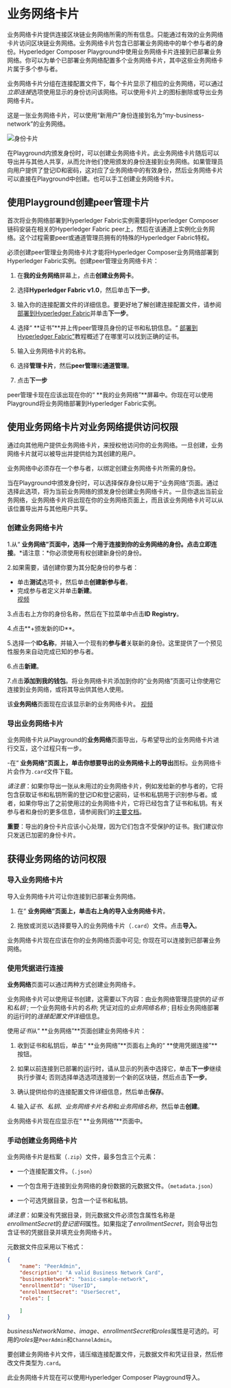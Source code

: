 # 业务网络卡片

业务网络卡片提供连接区块链业务网络所需的所有信息。只能通过有效的业务网络卡片访问区块链业务网络。业务网络卡片包含已部署业务网络中的单个参与者的身份。Hyperledger Composer Playground中使用业务网络卡片连接到已部署业务网络。你可以为单个已部署业务网络配置多个业务网络卡片，其中这些业务网络卡片属于多个参与者。

业务网络卡片分组在连接配置文件下，每个卡片显示了相应的业务网络，可以通过*立即连接*选项使用显示的身份访问该网络。可以使用卡片上的图标删除或导出业务网络卡片。

这是一张业务网络卡片，可以使用“新用户”身份连接到名为“my-business-network”的业务网络。

![身份卡片](https://hyperledger.github.io/composer/playground/images/id-card.png)

在Playground内颁发身份时，可以创建业务网络卡片。此业务网络卡片随后可以导出并与其他人共享，从而允许他们使用颁发的身份连接到业务网络。如果管理员向用户提供了登记ID和密码，这对应了业务网络中的有效身份，然后业务网络卡片可以直接在Playground中创建。也可以手工创建业务网络卡片。

## 使用Playground创建peer管理卡片

首次将业务网络部署到Hyperledger Fabric实例需要将Hyperledger Composer链码安装在相关的Hyperledger Fabric peer上，然后在该通道上实例化业务网络。这个过程需要peer或通道管理员拥有的特殊的Hyperledger Fabric特权。

必须创建peer管理业务网络卡片才能将Hyperledger Composer业务网络部署到Hyperledger Fabric实例。创建peer管理业务网络卡片：

1. 在**我的业务网络**屏幕上，点击**创建业务网卡**。

2. 选择**Hyperledger Fabric v1.0**，然后单击**下一步**。

3. 输入你的连接配置文件的详细信息。要更好地了解创建连接配置文件，请参阅[部署到Hyperledger Fabric](tutorials_deploy-to-fabric-single-org.html)并单击**下一步**。

4. 选择“ **证书”**并上传peer管理员身份的证书和私钥信息。“ [部署到Hyperledger Fabric”](tutorials_deploy-to-fabric-single-org.md)教程概述了在哪里可以找到正确的证书。

5. 输入业务网络卡片的名称。

6. 选择**管理卡片**，然后**peer管理**和**通道管理**。

7. 点击**下一步**

peer管理卡现在应该出现在你的“ **我的业务网络”**屏幕中。你现在可以使用Playground将业务网络部署到Hyperledger Fabric实例。

## 使用业务网络卡片对业务网络提供访问权限

通过向其他用户提供业务网络卡片，来授权他访问你的业务网络。一旦创建，业务网络卡片就可以被导出并提供给为其创建的用户。

业务网络中必须存在一个参与者，以绑定创建业务网络卡片所需的身份。

当在Playground中颁发身份时，可以选择保存身份以用于“业务网络”页面。通过选择此选项，将为当前业务网络的颁发身份创建业务网络卡片。一旦你退出当前业务网络，业务网络卡片将出现在你的业务网络页面上，而且该业务网络卡片可以从该位置导出并与其他用户共享。

### 创建业务网络卡片

1.从“ **业务网络”**页面中，选择一个用于连接到你的业务网络的身份。点击**立即连接**。*请注意：*你必须使用有权创建新身份的身份。

2.如果需要，请创建你要为其分配身份的参与者：  
   - 单击**测试**选项卡，然后单击**创建新参与者**。  
   - 完成参与者定义并单击**新建**。  
[视频](https://hyperledger.github.io/composer/assets/img/tutorials/playground/vs_code_11.mp4)

3.点击右上方你的身份名称，然后在下拉菜单中点击**ID Registry**。

4.点击**+颁发新的ID**。

5.选择一个**ID名称**，并输入一个现有的**参与者**关联新的身份。这里提供了一个预见性服务来自动完成已知的参与者。

6.点击**新建**。

7.点击**添加到我的钱包**。将业务网络卡片添加到你的“业务网络”页面可让你使用它连接到业务网络，或将其导出供其他人使用。

该**业务网络**页面现在应该显示新的业务网络卡片。
[视频](https://hyperledger.github.io/composer/assets/img/tutorials/playground/vs_code_22.mp4)
### 导出业务网络卡片

业务网络卡片从Playground的**业务网络**页面导出，与希望导出的业务网络卡片进行交互，这个过程只有一步。

-在“ **业务网络”**页面上，单击你想要导出的业务网络卡上的**导出**图标。业务网络卡片会作为`.card`文件下载。

*请注意*：如果你导出一张从未用过的业务网络卡片，例如发给新的参与者的，它将包含获取证书和私钥所需的登记ID和登记密码，证书和私钥用于识别参与者。或者，如果你导出了之前使用过的业务网络卡片，它将已经包含了证书和私钥。有关参与者和身份的更多信息，请参阅我们的[主要文档](managing_participantsandidentities.md)。

**重要**：导出的身份卡片应该小心处理，因为它们包含不受保护的证书。我们建议你只发送已加密的身份卡片。

## 获得业务网络的访问权限

### 导入业务网络卡片

导入业务网络卡片可让你连接到已部署业务网络。

1. 在“ **业务网络”**页面上，单击右上角的**导入业务网络卡片**。

2. 拖放或浏览以选择要导入的业务网络卡片（`.card`）文件。点击**导入**。

业务网络卡片现在应该在你的业务网络页面中可见; 你现在可以连接到已部署业务网络。

### 使用凭据进行连接

**业务网络**页面可以通过两种方式创建业务网络卡。

业务网络卡片可以使用证书创建，这需要以下内容：由业务网络管理员提供的*证书*和*私钥* ; 一个业务网络卡片的*名称*; 凭证对应的*业务网络名称* ; 目标业务网络部署的运行时的*连接配置文件*详细信息。

使用*证书*从“ **业务网络”**页面创建业务网络卡片：

1. 收到证书和私钥后，单击“ **业务网络”**页面右上角的“ **使用凭据连接”**按钮。

2. 如果以前连接到已部署的运行时，请从显示的列表中选择它，单击**下一步**继续执行步骤4; 否则选择单选选项连接到一个新的区块链，然后点击**下一步**。

3. 确认提供给你的连接配置文件详细信息，然后单击**保存**。

4. 输入*证书*、*私钥*、*业务网络卡片名称*和*业务网络名称*，然后单击**创建**。

业务网络卡片现在应显示在“ **业务网络”**页面中。

### 手动创建业务网络卡片

业务网络卡片是档案（`.zip`）文件，最多包含三个元素：

- 一个连接配置文件。（`.json`）

- 一个包含用于连接到业务网络的身份数据的元数据文件。（`metadata.json`）

- 一个可选凭据目录，包含一个证书和私钥。

*请注意*：如果没有凭据目录，则元数据文件必须包含属性名称是*enrollmentSecret*的*登记密码*属性。如果指定了*enrollmentSecret*，则会导出包含证书的凭据目录并填充业务网络卡片。

元数据文件应采用以下格式：
```json
{
    "name": "PeerAdmin",
    "description": "A valid Business Network Card",
    "businessNetwork": "basic-sample-network",
    "enrollmentId": "UserID",
    "enrollmentSecret": "UserSecret",
    "roles": [

    ]
}

```

*businessNetworkName*、*image*、*enrollmentSecret*和*roles*属性是可选的。可用的*roles*是`PeerAdmin`和`ChannelAdmin`。

要创建业务网络卡片文件，请压缩连接配置文件，元数据文件和凭证目录，然后修改文件类型为`.card`。

此业务网络卡片现在可以使用Hyperledger Composer Playground导入。
